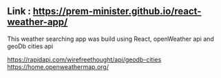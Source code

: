 ## Link : https://prem-minister.github.io/react-weather-app/

This weather searching app was build using React, openWeather api and geoDb cities api

https://rapidapi.com/wirefreethought/api/geodb-cities
https://home.openweathermap.org/
